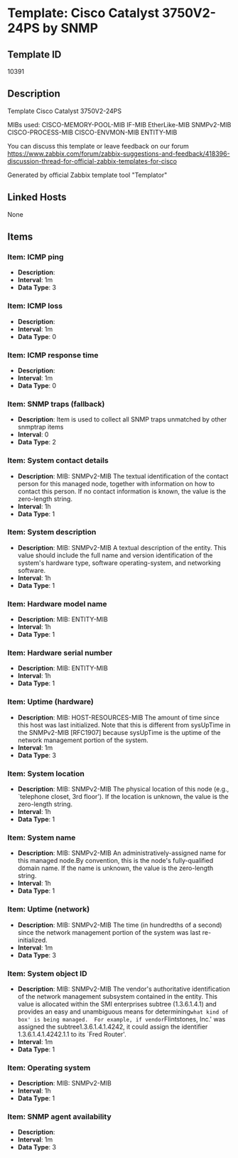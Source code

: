 # Template: Cisco Catalyst 3750V2-24PS by SNMP

## Template ID
10391

## Description
Template Cisco Catalyst 3750V2-24PS
  
  MIBs used:
  CISCO-MEMORY-POOL-MIB
  IF-MIB
  EtherLike-MIB
  SNMPv2-MIB
  CISCO-PROCESS-MIB
  CISCO-ENVMON-MIB
  ENTITY-MIB

You can discuss this template or leave feedback on our forum https://www.zabbix.com/forum/zabbix-suggestions-and-feedback/418396-discussion-thread-for-official-zabbix-templates-for-cisco

Generated by official Zabbix template tool "Templator"

## Linked Hosts
None

## Items

### Item: ICMP ping
- **Description**: 
- **Interval**: 1m
- **Data Type**: 3

### Item: ICMP loss
- **Description**: 
- **Interval**: 1m
- **Data Type**: 0

### Item: ICMP response time
- **Description**: 
- **Interval**: 1m
- **Data Type**: 0

### Item: SNMP traps (fallback)
- **Description**: Item is used to collect all SNMP traps unmatched by other snmptrap items
- **Interval**: 0
- **Data Type**: 2

### Item: System contact details
- **Description**: MIB: SNMPv2-MIB
The textual identification of the contact person for this managed node, together with information on how to contact this person.  If no contact information is known, the value is the zero-length string.
- **Interval**: 1h
- **Data Type**: 1

### Item: System description
- **Description**: MIB: SNMPv2-MIB
A textual description of the entity. This value should
include the full name and version identification of the system's hardware type, software operating-system, and
networking software.
- **Interval**: 1h
- **Data Type**: 1

### Item: Hardware model name
- **Description**: MIB: ENTITY-MIB
- **Interval**: 1h
- **Data Type**: 1

### Item: Hardware serial number
- **Description**: MIB: ENTITY-MIB
- **Interval**: 1h
- **Data Type**: 1

### Item: Uptime (hardware)
- **Description**: MIB: HOST-RESOURCES-MIB
The amount of time since this host was last initialized. Note that this is different from sysUpTime in the SNMPv2-MIB [RFC1907] because sysUpTime is the uptime of the network management portion of the system.
- **Interval**: 1m
- **Data Type**: 3

### Item: System location
- **Description**: MIB: SNMPv2-MIB
The physical location of this node (e.g., `telephone closet, 3rd floor').  If the location is unknown, the value is the zero-length string.
- **Interval**: 1h
- **Data Type**: 1

### Item: System name
- **Description**: MIB: SNMPv2-MIB
An administratively-assigned name for this managed node.By convention, this is the node's fully-qualified domain name.  If the name is unknown, the value is the zero-length string.
- **Interval**: 1h
- **Data Type**: 1

### Item: Uptime (network)
- **Description**: MIB: SNMPv2-MIB
The time (in hundredths of a second) since the network management portion of the system was last re-initialized.
- **Interval**: 1m
- **Data Type**: 3

### Item: System object ID
- **Description**: MIB: SNMPv2-MIB
The vendor's authoritative identification of the network management subsystem contained in the entity.  This value is allocated within the SMI enterprises subtree (1.3.6.1.4.1) and provides an easy and unambiguous means for determining`what kind of box' is being managed.  For example, if vendor`Flintstones, Inc.' was assigned the subtree1.3.6.1.4.1.4242, it could assign the identifier 1.3.6.1.4.1.4242.1.1 to its `Fred Router'.
- **Interval**: 1m
- **Data Type**: 1

### Item: Operating system
- **Description**: MIB: SNMPv2-MIB
- **Interval**: 1h
- **Data Type**: 1

### Item: SNMP agent availability
- **Description**: 
- **Interval**: 1m
- **Data Type**: 3

